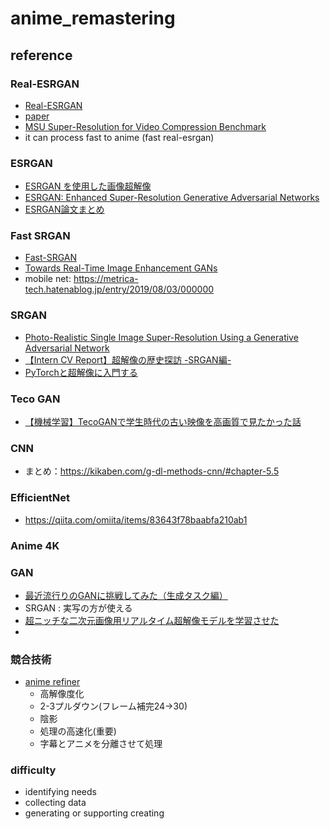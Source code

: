 # anime_remastering
## reference
### Real-ESRGAN 
- [Real-ESRGAN](https://github.com/xinntao/Real-ESRGAN)
- [paper](https://arxiv.org/pdf/2107.10833.pdf)
- [MSU Super-Resolution for Video Compression Benchmark](https://videoprocessing.ai/benchmarks/super-resolution-for-video-compression.html)
- it can process fast to anime (fast real-esrgan)
### ESRGAN
- [ESRGAN を使用した画像超解像](https://tensorflow.google.cn/hub/tutorials/image_enhancing?hl=ja)
- [ESRGAN: Enhanced Super-Resolution Generative Adversarial Networks](https://arxiv.org/pdf/1809.00219.pdf)
- [ESRGAN論文まとめ](https://qiita.com/yuji_tech/items/43274a5cb2b794fd90a9)
### Fast SRGAN
- [Fast-SRGAN](https://github.com/HasnainRaz/Fast-SRGAN)
- [Towards Real-Time Image Enhancement GANs](https://www.small-pixels.com/images/demos/h264-fast-artifact-removal-crf-28/TowardsReal-TimeImageEnhancementGANs.pdf)
- mobile net: https://metrica-tech.hatenablog.jp/entry/2019/08/03/000000
### SRGAN
- [Photo-Realistic Single Image Super-Resolution Using a Generative Adversarial Network](https://arxiv.org/pdf/1609.04802.pdf)
- [【Intern CV Report】超解像の歴史探訪 -SRGAN編-](https://buildersbox.corp-sansan.com/entry/2019/04/29/110000)
- [PyTorchと超解像に入門する](https://buildersbox.corp-sansan.com/entry/2019/02/21/110000)
### Teco GAN
- [【機械学習】TecoGANで学生時代の古い映像を高画質で見たかった話](https://note.com/thedesignium/n/n79b4043d875d)
### CNN
- まとめ：https://kikaben.com/g-dl-methods-cnn/#chapter-5.5
### EfficientNet
- https://qiita.com/omiita/items/83643f78baabfa210ab1
### Anime 4K


### GAN
- [最近流行りのGANに挑戦してみた（生成タスク編）](https://www.nico-soda.jp/blog/post/20210712_000105.html)
- SRGAN : 実写の方が使える
- [超ニッチな二次元画像用リアルタイム超解像モデルを学習させた](https://zenn.dev/xiongjie/articles/ebd4d4f588a5ca)
- 
### 競合技術
- [anime refiner](https://ja.animerefiner.com/)
  - 高解像度化
  - 2-3プルダウン(フレーム補完24→30)
  - 陰影
  - 処理の高速化(重要)
  - 字幕とアニメを分離させて処理

### difficulty
- identifying needs 
- collecting data
- generating or supporting creating

